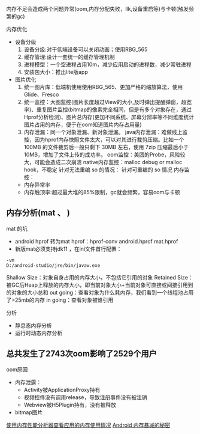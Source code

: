 内存不足会造成两个问题异常(oom,内存分配失败，llk,设备重启等)与卡顿(触发频繁的gc)

内存优化
- 设备分级
    1. 设备分级:对于低端设备可以关闭动画；使用RBG_565
    2. 缓存管理:设计一套统一的缓存管理机制
    3. 进程模型：一个空进程占用10m，减少应用启动的进程数，减少常驻进程
    4. 安装包大小：推出lite版app
- 图片优化
    1. 统一图片库：低端机使用使用RBG_565、更加严格的缩放算法，使用Glide、Fresco
    2. 统一监控：大图监控(图片长度超过View的大小,及时弹出提醒弹窗，超宽率)、重复图片监控(bitmap的像素完全相同，但是有多个对象存在，通过Hprof分析检测)、图片总内存(更加不同系统、屏幕分辨率等不同维度统计图片占用的内存，便于在oom知道图片内存占用量)
    3. 内存泄漏：同一个对象泄漏、新对象泄漏。
            java内存泄漏：难做线上监控，因为hprof内存快照文件太大，可以对其进行裁剪压缩。比如一个 100MB 的文件裁剪后一般只剩下 30MB 左右，使用 7zip 压缩最后小于 10MB，增加了文件上传的成功率。
            oom监控：美团的Probe，风险较大，可能会造成二次崩溃
            native内存监控：malloc debug or malloc hook，不稳定
            针对无法重编 so 的情况：
            针对可重编的 so 情况
内存监控：
    - 内存异常率
    - 内存触顶率:超过最大堆的85%限制，gc就会频繁，容易oom与卡顿

## 内存分析(mat 、 )
mat 的坑
- android hprof 转为mat hprof：hprof-conv android.hprof mat.hprof
- 新版mat必须支持jdk11 ，在ini文件首行配置：
```
-vm
D:/android-studio/jre/bin/javaw.exe
```

Shallow Size：对象自身占用的内存大小，不包括它引用的对象
Retained Size：被GC后Heap上释放的内存大小，即当前对象大小+当前对象可直接或间接引用到的对象的大小总和
out going：查看对象为什么耗内存，我们看到一个线程池占用了>25mb的内存
in going：查看对象被谁引用

分析
- 静息态内存分析
- 运行时动态内存分析

## 总共发生了2743次oom影响了2529个用户
oom原因
- 内存泄露：
    - Activity被ApplicationProxy持有
    - 视频控件没有调用release，导致注册事件没有被注销
    - Webview被H5Plugin持有，没有被释放
- bitmap图片


[使用内存性能分析器查看应用的内存使用情况](https://developer.android.com/studio/profile/memory-profiler)
[Android 内存暴减的秘密](https://cloud.tencent.com/developer/article/1013705)